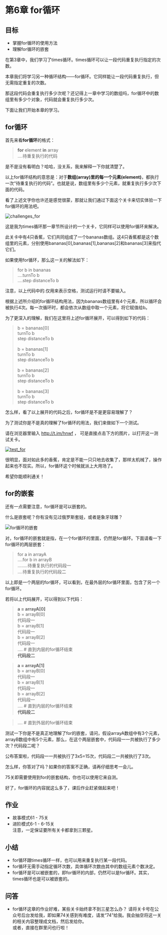 # 第6章 for循环
## 目标 ##
* 掌握for循环的使用方法
* 理解for循环的嵌套

在第3章中，我们学习了times循环。times循环可以让一段代码重复执行指定的次数。

本章我们将学习另一种循环结构——for循环。它同样能让一段代码重复执行，但无需指定重复的次数。

那这段代码会重复执行多少次呢？还记得上一章中学习的数组吗，for循环中的数组里有多少个对象，代码就会重复执行多少次。

下面让我们开始本章的学习。

## for循环 ##

首先来看**for循环**的格式：

> **for** element **in** array<br/>
> ....待重复执行的代码

是不是没有看明白？哈哈，没关系，我来解释一下你就清楚了。

以上for循环结构的意思是：对于**数组(array)**里的每一个**元素(element)**，都执行一次“待重复执行的代码”。也就是说，数组里有多少个元素，就重复执行多少次下面的代码。

看了上述文字你也许还是感觉很蒙，那就让我们通过下面这个关卡来切实体验一下for循环的用法吧。

![challenges_for](https://github.com/icuic/cm/raw/master/image/6_for/challenge_introduce.gif "题面")

这是我为times循环那一章节所设计的一个关卡，它同样可以使用for循环来解决。

此关卡中有4只香蕉，它们共同组成了一个bananas数组。这4只香蕉都是这个数组里的元素，分别使用bananas[0],bananas[1],bananas[2]和bananas[3]来指代它们。

如果使用for循环，那么这一关的解法如下：

> for b in bananas <br/>
> ....turnTo b <br/>
> ....step distanceTo b <br/>

注意，以上代码中的.仅用来表示空格，测试运行时请不要输入。

根据上述所介绍的for循环结构用法，因为bananas数组里有4个元素，所以循环会被执行4次。每一次循环时，都会依次从数组中取一个元素，将它赋值给b。

为了更深入的理解，我们在这里将上述for循环展开，可以得到如下的代码：

> b = bananas[0] <br/>
> turnTo b <br/>
> step distanceTo b <br/>
> <br/>
> b = bananas[1] <br/>
> turnTo b <br/>
> step distanceTo b <br/>
> <br/>
> b = bananas[2] <br/>
> turnTo b <br/>
> step distanceTo b <br/>
> <br/>
> b = bananas[3] <br/>
> turnTo b <br/>
> step distanceTo b <br/>

怎么样，看了以上展开的代码之后，for循环是不是更容易理解了？

为了测试你是不是真的理解了for循环的用法，我们来做如下一个测试。

请在浏览器里输入 http://t.im/hnwf ， 可是直接点击下方的图片，以打开这一测试关卡。

[![test_for](https://github.com/icuic/cm/raw/master/image/6_for/test_for.png "点击以打开此测试关卡")](https://app.codemonkey.com/user_challenges/55805)

很明显，面对如此多的香蕉，肯定是不能一只只地去收集了，那样太机械了，操作起来也不现实。所以，for循环这个时候就派上大用场了。

希望你能顺利通关！

## for的嵌套 ##

还有一点需要注意，for循环是可以嵌套的。

什么是嵌套呢？你有没有见过俄罗斯套娃，或者是象牙球雕？

![for循环的嵌套](https://github.com/icuic/cm/raw/master/image/6_for/nest_for.gif "俄罗斯套娃")

对，for循环的嵌套就是指，在一个for循环的里面，仍然是for循环。下面请看一下for循环的两层嵌套：

> for a in arrayA <br/>
> ....for b in arrayB <br/>
> ........待重复执行的代码段一 <br/>
> ....待重复执行的代码段二 <br/>

以上即是一个两层的for循环，可以看到，在最外层的for循环里面，包含了另一个for循环。

若将以上代码展开，可以得到以下代码：

> **a = arrayA[0]** <br/>
> b = arrayB[0] <br/>
> 代码段一 <br/>
> b = arrayB[1] <br/>
> 代码段一 <br/>
> b = arrayB[2] <br/>
> 代码段一 <br/>
> ....  # 直到内层的for循环结束 <br/>
> **代码段二** <br/>

> **a = arrayA[1]** <br/>
> b = arrayB[0] <br/>
> 代码段一 <br/>
> b = arrayB[1] <br/>
> 代码段一 <br/>
> b = arrayB[2] <br/>
> 代码段一 <br/>
> ....  # 直到内层的for循环结束 <br/>
> **代码段二** <br/>

> ....  # 直到外层的for循环结束 <br/>

测试一下你是不是真正地理解了for的嵌套，请问，假设arrayA数组中有3个元素，arrayB数组中有5个元素，那么，在这个两层嵌套中，代码段一一共被执行了多少次？代码段二呢？

公布答案啦，代码段一一共被执行了3x5=15次，代码段二一共被执行了3次。

怎么样，你答对了吗？如果你的答案不正确，请再仔细思考一会儿。

75关即需要使用到for的嵌套结构，你也可以使用它来自测。

好了，for循环的内容就这么多了，课后作业赶紧做起来吧！

## 作业 ##
* 故事模式61 - 75关
* 进阶模式6-1 - 6-15关
<br>注意，一定保证要所有关卡都拿到三颗星。<br>

## 小结 ##
* for循环跟times循环一样，也可以用来重复执行某一段代码。
* for循环无需手动指定循环次数，具体循环次数由其中的数组元素个数决定。
* for循环是可以被嵌套的，即for循环的内部，仍然可以是for循环。其实，times循环也是可以被嵌套的。

## 问答 ##
* for循环这章的作业好难，某些关卡始终拿不到三星怎么办？
  请将关卡号在公众号后台发给我，即如果74关感到有难度，请发“74”给我。我会抽空将这一关的相关内容整理成文档，然后发给你。<br/>
  或者，直接在群里问也行啦！

